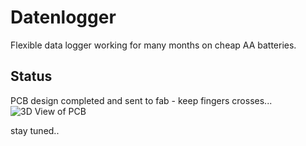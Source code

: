 # Datenlogger
Flexible data logger working for many months on cheap AA batteries.

## Status
PCB design completed and sent to fab - keep fingers crosses...
![3D View of PCB](https://github.com/mistau/Datenlogger/tree/main/hardware/Datenlogger.png)

stay tuned..
